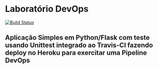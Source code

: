 # Laboratório DevOps

[![Build Status](https://app.travis-ci.com/leonardoavelino/devopslab.svg?branch=main)](https://app.travis-ci.com/leonardoavelino/devopslab)

## Aplicação Simples em Python/Flask com teste usando Unittest integrado ao Travis-CI fazendo deploy no Heroku para exercitar uma Pipeline DevOps